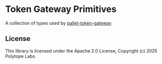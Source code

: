 # Token Gateway Primitives

A collection of types used by [pallet-token-gateway](https://crates.io/crates/pallet-token-gateway)

## License

This library is licensed under the Apache 2.0 License, Copyright (c) 2025 Polytope Labs.
